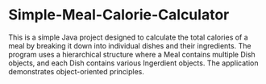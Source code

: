 # Simple-Meal-Calorie-Calculator
This is a simple Java project designed to calculate the total calories of a meal by breaking it down into individual dishes and their ingredients. The program uses a hierarchical structure where a Meal contains multiple Dish objects, and each Dish contains various Ingerdient objects. The application demonstrates object-oriented principles.
